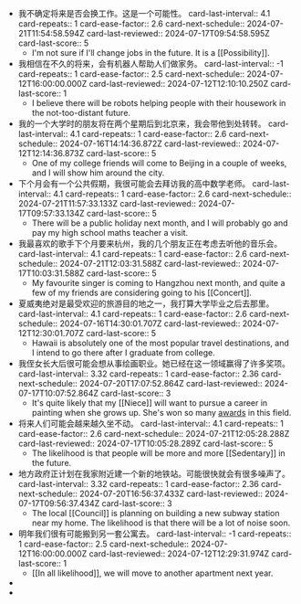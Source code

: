 - 我不确定将来是否会换工作。这是一个可能性。
  card-last-interval:: 4.1
  card-repeats:: 1
  card-ease-factor:: 2.6
  card-next-schedule:: 2024-07-21T11:54:58.594Z
  card-last-reviewed:: 2024-07-17T09:54:58.595Z
  card-last-score:: 5
	- I'm not sure if I'll change jobs in the future. It is a [[Possibility]].
- 我相信在不久的将来，会有机器人帮助人们做家务。
  card-last-interval:: -1
  card-repeats:: 1
  card-ease-factor:: 2.5
  card-next-schedule:: 2024-07-12T16:00:00.000Z
  card-last-reviewed:: 2024-07-12T12:10:10.250Z
  card-last-score:: 1
	- I believe there will be robots helping people with their housework in the not-too-distant future.
- 我的一个大学时的朋友将在两个星期后到北京来，我会带他到处转转。
  card-last-interval:: 4.1
  card-repeats:: 1
  card-ease-factor:: 2.6
  card-next-schedule:: 2024-07-16T14:14:36.872Z
  card-last-reviewed:: 2024-07-12T12:14:36.873Z
  card-last-score:: 5
	- One of my college friends will come to Beijing in a couple of weeks, and I will show him around the city.
- 下个月会有一个公共假期，我很可能会去拜访我的高中数学老师。
  card-last-interval:: 4.1
  card-repeats:: 1
  card-ease-factor:: 2.6
  card-next-schedule:: 2024-07-21T11:57:33.133Z
  card-last-reviewed:: 2024-07-17T09:57:33.134Z
  card-last-score:: 5
	- There will be a public holiday next month, and I will probably go and pay my high school maths teacher a visit.
- 我最喜欢的歌手下个月要来杭州，我的几个朋友正在考虑去听他的音乐会。
  card-last-interval:: 4.1
  card-repeats:: 1
  card-ease-factor:: 2.6
  card-next-schedule:: 2024-07-21T12:03:31.588Z
  card-last-reviewed:: 2024-07-17T10:03:31.588Z
  card-last-score:: 5
	- My favourite singer is coming to Hangzhou next month, and quite a few of my friends are considering going to his [[Concert]].
- 夏威夷绝对是最受欢迎的旅游目的地之一，我打算大学毕业之后去那里。
  card-last-interval:: 4.1
  card-repeats:: 1
  card-ease-factor:: 2.6
  card-next-schedule:: 2024-07-16T14:30:01.707Z
  card-last-reviewed:: 2024-07-12T12:30:01.707Z
  card-last-score:: 5
	- Hawaii is absolutely one of the most popular travel destinations, and I intend to go there after I graduate from college.
- 我侄女长大后很可能会想从事绘画职业。她已经在这一领域赢得了许多奖项。
  card-last-interval:: 3.32
  card-repeats:: 1
  card-ease-factor:: 2.36
  card-next-schedule:: 2024-07-20T17:07:52.864Z
  card-last-reviewed:: 2024-07-17T10:07:52.864Z
  card-last-score:: 3
	- It's quite likely that my [[Niece]] will want to pursue a career in painting when she grows up. She's won so many [awards]([[Award]]) in this field.
- 将来人们可能会越来越久坐不动。
  card-last-interval:: 4.1
  card-repeats:: 1
  card-ease-factor:: 2.6
  card-next-schedule:: 2024-07-21T12:05:28.288Z
  card-last-reviewed:: 2024-07-17T10:05:28.289Z
  card-last-score:: 5
	- The likelihood is that people will be more and more [[Sedentary]] in the future.
- 地方政府正计划在我家附近建一个新的地铁站。可能很快就会有很多噪声了。
  card-last-interval:: 3.32
  card-repeats:: 1
  card-ease-factor:: 2.36
  card-next-schedule:: 2024-07-20T16:56:37.433Z
  card-last-reviewed:: 2024-07-17T09:56:37.434Z
  card-last-score:: 3
	- The local [[Council]] is planning on building a new subway station near my home. The likelihood is that there will be a lot of noise soon.
- 明年我们很有可能搬到另一套公寓去。
  card-last-interval:: -1
  card-repeats:: 1
  card-ease-factor:: 2.5
  card-next-schedule:: 2024-07-12T16:00:00.000Z
  card-last-reviewed:: 2024-07-12T12:29:31.974Z
  card-last-score:: 1
	- [[In all likelihood]], we will move to another apartment next year.
-
-